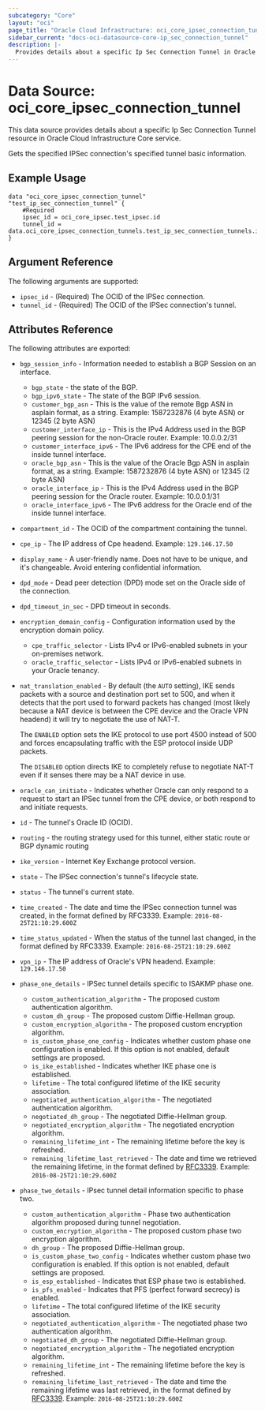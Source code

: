 ```yaml
---
subcategory: "Core"
layout: "oci"
page_title: "Oracle Cloud Infrastructure: oci_core_ipsec_connection_tunnel"
sidebar_current: "docs-oci-datasource-core-ip_sec_connection_tunnel"
description: |-
  Provides details about a specific Ip Sec Connection Tunnel in Oracle Cloud Infrastructure Core service
---
```


# Data Source: oci_core_ipsec_connection_tunnel
This data source provides details about a specific Ip Sec Connection Tunnel resource in Oracle Cloud Infrastructure Core service.

Gets the specified IPSec connection's specified tunnel basic information.


## Example Usage

```hcl
data "oci_core_ipsec_connection_tunnel" "test_ip_sec_connection_tunnel" {
	#Required
	ipsec_id = oci_core_ipsec.test_ipsec.id
	tunnel_id = data.oci_core_ipsec_connection_tunnels.test_ip_sec_connection_tunnels.ip_sec_connection_tunnels[0].id
}
```

## Argument Reference

The following arguments are supported:

* `ipsec_id` - (Required) The OCID of the IPSec connection.
* `tunnel_id` - (Required) The OCID of the IPSec connection's tunnel.


## Attributes Reference

The following attributes are exported:

* `bgp_session_info` - Information needed to establish a BGP Session on an interface. 
	* `bgp_state` - the state of the BGP. 
	* `bgp_ipv6_state` - The state of the BGP IPv6 session.
	* `customer_bgp_asn` - This is the value of the remote Bgp ASN in asplain format, as a string. Example: 1587232876 (4 byte ASN) or 12345 (2 byte ASN) 
	* `customer_interface_ip` - This is the IPv4 Address used in the BGP peering session for the non-Oracle router. Example: 10.0.0.2/31 
	* `customer_interface_ipv6` - The IPv6 address for the CPE end of the inside tunnel interface.
	* `oracle_bgp_asn` - This is the value of the Oracle Bgp ASN in asplain format, as a string. Example: 1587232876 (4 byte ASN) or 12345 (2 byte ASN) 
	* `oracle_interface_ip` - This is the IPv4 Address used in the BGP peering session for the Oracle router. Example: 10.0.0.1/31 
    * `oracle_interface_ipv6` - The IPv6 address for the Oracle end of the inside tunnel interface.
* `compartment_id` - The OCID of the compartment containing the tunnel.
* `cpe_ip` - The IP address of Cpe headend.  Example: `129.146.17.50` 
* `display_name` - A user-friendly name. Does not have to be unique, and it's changeable. Avoid entering confidential information. 
* `dpd_mode` - Dead peer detection (DPD) mode set on the Oracle side of the connection.
* `dpd_timeout_in_sec` - DPD timeout in seconds.
* `encryption_domain_config` - Configuration information used by the encryption domain policy.
	* `cpe_traffic_selector` - Lists IPv4 or IPv6-enabled subnets in your on-premises network.
	* `oracle_traffic_selector` - Lists IPv4 or IPv6-enabled subnets in your Oracle tenancy.
* `nat_translation_enabled` - By default (the `AUTO` setting), IKE sends packets with a source and destination port set to 500, and when it detects that the port used to forward packets has changed (most likely because a NAT device is between the CPE device and the Oracle VPN headend) it will try to negotiate the use of NAT-T.

	The `ENABLED` option sets the IKE protocol to use port 4500 instead of 500 and forces encapsulating traffic with the ESP protocol inside UDP packets.

	The `DISABLED` option directs IKE to completely refuse to negotiate NAT-T even if it senses there may be a NAT device in use.
* `oracle_can_initiate` - Indicates whether Oracle can only respond to a request to start an IPSec tunnel from the CPE device, or both respond to and initiate requests.
* `id` - The tunnel's Oracle ID (OCID).
* `routing` - the routing strategy used for this tunnel, either static route or BGP dynamic routing
* `ike_version` - Internet Key Exchange protocol version.
* `state` - The IPSec connection's tunnel's lifecycle state.
* `status` - The tunnel's current state.
* `time_created` - The date and time the IPSec connection tunnel was created, in the format defined by RFC3339.  Example: `2016-08-25T21:10:29.600Z` 
* `time_status_updated` - When the status of the tunnel last changed, in the format defined by RFC3339.  Example: `2016-08-25T21:10:29.600Z` 
* `vpn_ip` - The IP address of Oracle's VPN headend.  Example: `129.146.17.50` 
* `phase_one_details` - IPSec tunnel details specific to ISAKMP phase one.
	* `custom_authentication_algorithm` - The proposed custom authentication algorithm.
	* `custom_dh_group` - The proposed custom Diffie-Hellman group.
	* `custom_encryption_algorithm` - The proposed custom encryption algorithm.
	* `is_custom_phase_one_config` - Indicates whether custom phase one configuration is enabled. If this option is not enabled, default settings are proposed.
	* `is_ike_established` - Indicates whether IKE phase one is established.
	* `lifetime` - The total configured lifetime of the IKE security association.
	* `negotiated_authentication_algorithm` - The negotiated authentication algorithm.
	* `negotiated_dh_group` - The negotiated Diffie-Hellman group.
	* `negotiated_encryption_algorithm` - The negotiated encryption algorithm.
	* `remaining_lifetime_int` - The remaining lifetime before the key is refreshed.
	* `remaining_lifetime_last_retrieved` - The date and time we retrieved the remaining lifetime, in the format defined by [RFC3339](https://tools.ietf.org/html/rfc3339).  Example: `2016-08-25T21:10:29.600Z`
* `phase_two_details` - IPsec tunnel detail information specific to phase two.
	* `custom_authentication_algorithm` - Phase two authentication algorithm proposed during tunnel negotiation.
	* `custom_encryption_algorithm` - The proposed custom phase two encryption algorithm.
	* `dh_group` - The proposed Diffie-Hellman group.
	* `is_custom_phase_two_config` - Indicates whether custom phase two configuration is enabled. If this option is not enabled, default settings are proposed.
	* `is_esp_established` - Indicates that ESP phase two is established.
	* `is_pfs_enabled` - Indicates that PFS (perfect forward secrecy) is enabled.
	* `lifetime` - The total configured lifetime of the IKE security association.
	* `negotiated_authentication_algorithm` - The negotiated phase two authentication algorithm.
	* `negotiated_dh_group` - The negotiated Diffie-Hellman group.
	* `negotiated_encryption_algorithm` - The negotiated encryption algorithm.
	* `remaining_lifetime_int` - The remaining lifetime before the key is refreshed.
	* `remaining_lifetime_last_retrieved` - The date and time the remaining lifetime was last retrieved, in the format defined by [RFC3339](https://tools.ietf.org/html/rfc3339).  Example: `2016-08-25T21:10:29.600Z` 

